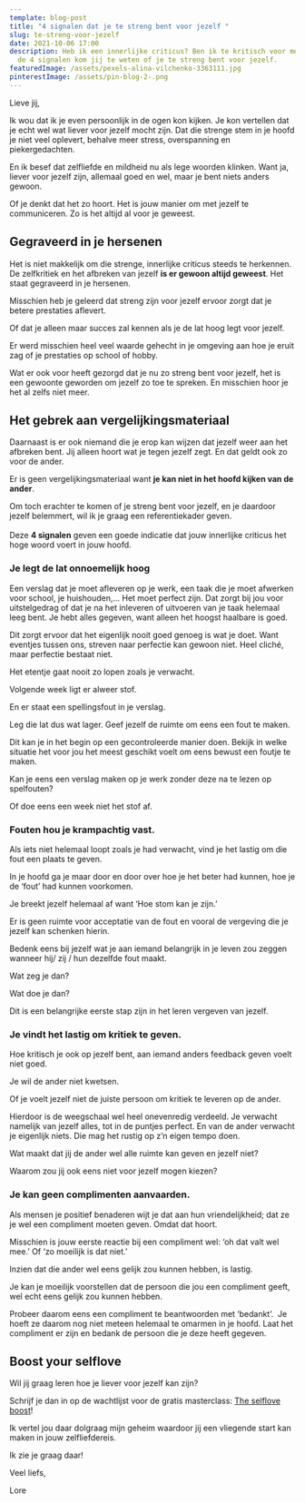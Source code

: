 ```yaml
---
template: blog-post
title: "4 signalen dat je te streng bent voor jezelf "
slug: te-streng-voor-jezelf
date: 2021-10-06 17:00
description: Heb ik een innerlijke criticus? Ben ik te kritisch voor mezelf? Met
  de 4 signalen kom jij te weten of je te streng bent voor jezelf.
featuredImage: /assets/pexels-alina-vilchenko-3363111.jpg
pinterestImage: /assets/pin-blog-2-.png
---
```

Lieve jij,

Ik wou dat ik je even persoonlijk in de ogen kon kijken. Je kon vertellen dat je echt wel wat liever voor jezelf mocht zijn. Dat die strenge stem in je hoofd je niet veel oplevert, behalve meer stress, overspanning en piekergedachten. 

En ik besef dat zelfliefde en mildheid nu als lege woorden klinken. Want ja, liever voor jezelf zijn, allemaal goed en wel, maar je bent niets anders gewoon.

Of je denkt dat het zo hoort. Het is jouw manier om met jezelf te communiceren. Zo is het altijd al voor je geweest. 

## Gegraveerd in je hersenen 

Het is niet makkelijk om die strenge, innerlijke criticus steeds te herkennen. De zelfkritiek en het afbreken van jezelf **is er gewoon altijd geweest**. Het staat gegraveerd in je hersenen.

Misschien heb je geleerd dat streng zijn voor jezelf ervoor zorgt dat je betere prestaties aflevert. 

Of dat je alleen maar succes zal kennen als je de lat hoog legt voor jezelf. 

Er werd misschien heel veel waarde gehecht in je omgeving aan hoe je eruit zag of je prestaties op school of hobby. 

Wat er ook voor heeft gezorgd dat je nu zo streng bent voor jezelf, het is een gewoonte geworden om jezelf zo toe te spreken. En misschien hoor je het al zelfs niet meer. 

## Het gebrek aan vergelijkingsmateriaal 

Daarnaast is er ook niemand die je erop kan wijzen dat jezelf weer aan het afbreken bent. Jij alleen hoort wat je tegen jezelf zegt. En dat geldt ook zo voor de ander. 

Er is geen vergelijkingsmateriaal want **je kan niet in het hoofd kijken van de ander**. 

Om toch erachter te komen of je streng bent voor jezelf, en je daardoor jezelf belemmert, wil ik je graag een referentiekader geven.\
\
Deze **4 signalen** geven een goede indicatie dat jouw innerlijke criticus het hoge woord voert in jouw hoofd. 



### Je legt de lat onnoemelijk hoog

Een verslag dat je moet afleveren op je werk, een taak die je moet afwerken voor school, je huishouden,... Het moet perfect zijn. Dat zorgt bij jou voor uitstelgedrag of dat je na het inleveren of uitvoeren van je taak helemaal leeg bent. Je hebt alles gegeven, want alleen het hoogst haalbare is goed. 

Dit zorgt ervoor dat het eigenlijk nooit goed genoeg is wat je doet. Want eventjes tussen ons, streven naar perfectie kan gewoon niet. Heel cliché, maar perfectie bestaat niet.

Het etentje gaat nooit zo lopen zoals je verwacht. 

Volgende week ligt er alweer stof. 

En er staat een spellingsfout in je verslag. 

Leg die lat dus wat lager. Geef jezelf de ruimte om eens een fout te maken. 

Dit kan je in het begin op een gecontroleerde manier doen. Bekijk in welke situatie het voor jou het meest geschikt voelt om eens bewust een foutje te maken. 

Kan je eens een verslag maken op je werk zonder deze na te lezen op spelfouten? 

Of doe eens een week niet het stof af. 



### Fouten hou je krampachtig vast. 

Als iets niet helemaal loopt zoals je had verwacht, vind je het lastig om die fout een plaats te geven.

In je hoofd ga je maar door en door over hoe je het beter had kunnen, hoe je de ‘fout’ had kunnen voorkomen. 

Je breekt jezelf helemaal af want ‘Hoe stom kan je zijn.’ 

Er is geen ruimte voor acceptatie van de fout en vooral de vergeving die je jezelf kan schenken hierin. 

Bedenk eens bij jezelf wat je aan iemand belangrijk in je leven zou zeggen wanneer hij/ zij / hun dezelfde fout maakt. 

Wat zeg je dan? 

Wat doe je dan? 

Dit is een belangrijke eerste stap zijn in het leren vergeven van jezelf.



### Je vindt het lastig om kritiek te geven. 

Hoe kritisch je ook op jezelf bent, aan iemand anders feedback geven voelt niet goed.

Je wil de ander niet kwetsen.

Of je voelt jezelf niet de juiste persoon om kritiek te leveren op de ander. 

Hierdoor is de weegschaal wel heel onevenredig verdeeld. Je verwacht namelijk van jezelf alles, tot in de puntjes perfect. En van de ander verwacht je eigenlijk niets. Die mag het rustig op z’n eigen tempo doen. 

Wat maakt dat jij de ander wel alle ruimte kan geven en jezelf niet? 

Waarom zou jij ook eens niet voor jezelf mogen kiezen? 



### Je kan geen complimenten aanvaarden. 

Als mensen je positief benaderen wijt je dat aan hun vriendelijkheid; dat ze je wel een compliment moeten geven. Omdat dat hoort. 

Misschien is jouw eerste reactie bij een compliment wel: ‘oh dat valt wel mee.’ Of ‘zo moeilijk is dat niet.’ 

Inzien dat die ander wel eens gelijk zou kunnen hebben, is lastig. 

Je kan je moeilijk voorstellen dat de persoon die jou een compliment geeft, wel echt eens gelijk zou kunnen hebben.

Probeer daarom eens een compliment te beantwoorden met ‘bedankt’.  Je hoeft ze daarom nog niet meteen helemaal te omarmen in je hoofd. Laat het compliment er zijn en bedank de persoon die je deze heeft gegeven. 



## Boost your selflove

Wil jij graag leren hoe je liever voor jezelf kan zijn? 

Schrijf je dan in op de wachtlijst voor de gratis masterclass: [The selflove boost](https://www.bloomingyou.nl/boost)! 

Ik vertel jou daar dolgraag mijn geheim waardoor jij een vliegende start kan maken in jouw zelfliefdereis.

Ik zie je graag daar! 

Veel liefs,

Lore